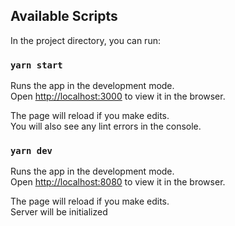 ## Available Scripts

In the project directory, you can run:

### `yarn start`

Runs the app in the development mode.\
Open [http://localhost:3000](http://localhost:3000) to view it in the browser.

The page will reload if you make edits.\
You will also see any lint errors in the console.

### `yarn dev`

Runs the app in the development mode.\
Open [http://localhost:8080](http://localhost:8080) to view it in the browser.

The page will reload if you make edits.\
Server will be initialized
